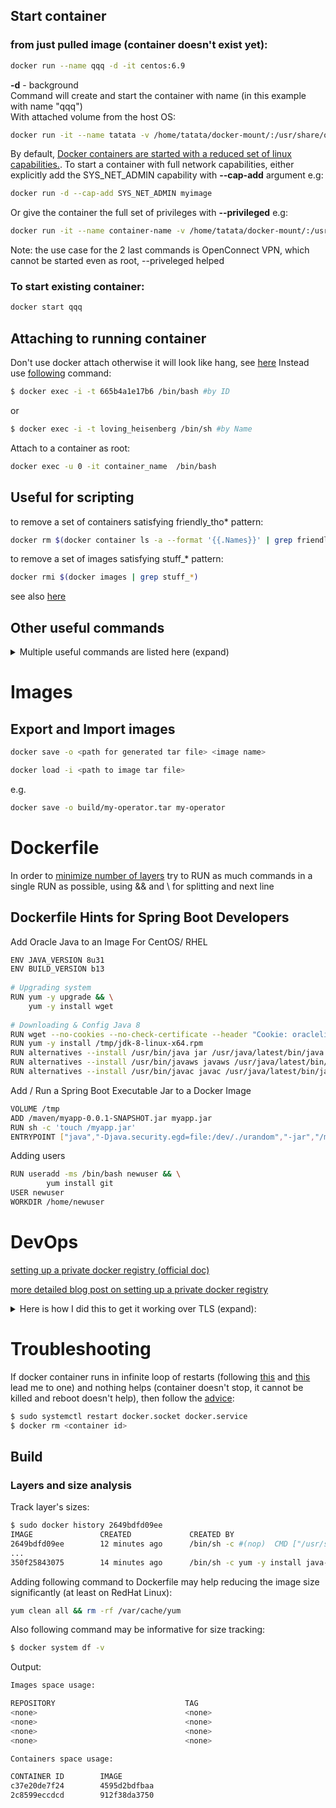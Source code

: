 ## Start container  
### from just pulled image (container doesn't exist yet):  

```sh
docker run --name qqq -d -it centos:6.9
```
__-d__ - background  
Command will create and start the container with name (in this example with name "qqq")  
With attached volume from the host OS:  
```sh
docker run -it --name tatata -v /home/tatata/docker-mount/:/usr/share/qqq centos:7
```
By default, [Docker containers are started with a reduced set of linux capabilities.](https://stackoverflow.com/questions/30547484/calling-openconnect-vpn-client-in-docker-container-shows-tunsetiff-failed-opera/48948987). To start a container with full network capabilities, either explicitly add the SYS_NET_ADMIN capability with __--cap-add__ argument e.g:  
```sh
docker run -d --cap-add SYS_NET_ADMIN myimage
```

Or give the container the full set of privileges with __--privileged__ e.g:  
```sh
docker run -it --name container-name -v /home/tatata/docker-mount/:/usr/share/qqq --privileged ubuntu-dev
```
Note: the use case for the 2 last commands is OpenConnect VPN, which cannot be started even as root, --priveleged helped

### To start existing container:  
```sh
docker start qqq
```

## Attaching to running container  
Don't use docker attach otherwise it will look like hang, see [here](https://stackoverflow.com/questions/35573698/why-does-docker-attach-hang)
Instead use [following](https://askubuntu.com/questions/505506/how-to-get-bash-or-ssh-into-a-running-container-in-background-mode) command:

```sh
$ docker exec -i -t 665b4a1e17b6 /bin/bash #by ID
```
or
```sh
$ docker exec -i -t loving_heisenberg /bin/sh #by Name
```

Attach to a container as root:  
```sh
docker exec -u 0 -it container_name  /bin/bash
```

## Useful for scripting

to remove a set of containers satisfying friendly_tho* pattern:  
```sh
docker rm $(docker container ls -a --format '{{.Names}}' | grep friendly_tho*)
```

to remove a set of images satisfying stuff_* pattern:  
```sh
docker rmi $(docker images | grep stuff_*)
```
see also [here](https://stackoverflow.com/questions/32490229/how-can-i-delete-docker-images-by-tag-preferably-with-wildcarding)

## Other useful commands

<details><summary>Multiple useful commands are listed here (expand)</summary><p>

List all Docker Images
 
```sh
docker images -a
```
List All Running Docker Containers

```sh
docker ps
```
List All Docker Containers

```sh
docker ps -a
```

Start a Docker Container

```sh
docker start <container name>
```

Stop a Docker Container

```sh
docker stop <container name>
```

Kill All Running Containers

```sh
docker kill $(docker ps -q)
```

View the logs of a Running Docker Container

```sh
docker logs <container name>
```

View details on the state, e.g. "OOMKilled" which is true if you exceed the container memory limits and Docker kills your app.

```sh
docker inspect $container_id
```
Start docker events (in the background) to see whats going on with a failing container.

```sh
docker events
```

OR in background (see details [here](https://serverfault.com/questions/596994/how-can-i-debug-a-docker-container-initialization))

```sh
docker events&
```

Delete All Stopped Docker Containers
Use -f option to nuke the running containers too.

```sh
docker rm $(docker ps -a -q)
```

Remove a Docker Image

```sh
docker rmi <image name>
```

Delete All Docker Images

```sh
docker rmi $(docker images -q)
```

Delete All Untagged (dangling) Docker Images

```sh
docker rmi $(docker images -q -f dangling=true)
```

Delete All Images

```sh
docker rmi $(docker images -q)
```

Remove Dangling Volumes

```sh
docker volume rm -f $(docker volume ls -f dangling=true -q)
```

SSH Into a Running Docker Container
Okay not technically SSH, but this will give you a bash shell in the container.

```sh
sudo docker exec -it <container name> bash
```

Use Docker Compose to Build Containers
Run from directory of your docker-compose.yml file.

```sh
docker-compose build
```

Use Docker Compose to Start a Group of Containers
Use this command from directory of your docker-compose.yml file.


```sh
docker-compose up -d
```
This will tell Docker to fetch the latest version of the container from the repo, and not use the local cache.


```sh
docker-compose up -d --force-recreate
```

This can be problematic if you’re doing CI builds with Jenkins and pushing Docker images to another host, or using for CI testing. I was deploying a Spring Boot Web Application from Jekins, and found the docker container was not getting refreshed with the latest Spring Boot artifact.

```sh
#stop docker containers, and rebuild
docker-compose stop -t 1
docker-compose rm -f
docker-compose pull
docker-compose build
docker-compose up -d
```

Follow the Logs of Running Docker Containers With Docker Compose

```sh
docker-compose logs -f
```

Save a Running Docker Container as an Image

```sh
docker commit <image name> <name for image>
```

Follow the logs of one container running under Docker Compose

```sh
docker-compose logs pump <name>
```

 </p>
 </details>

# Images
## Export and Import images 

```sh
docker save -o <path for generated tar file> <image name>
```
```sh
docker load -i <path to image tar file>

```
e.g.
```sh
docker save -o build/my-operator.tar my-operator
```

# Dockerfile
In order to [minimize number of layers](https://docs.docker.com/develop/develop-images/dockerfile_best-practices/#minimize-the-number-of-layers) try to RUN as much commands in a single RUN as possible, using && and \ for splitting and next line

## Dockerfile Hints for Spring Boot Developers
Add Oracle Java to an Image
For CentOS/ RHEL

```sh
ENV JAVA_VERSION 8u31
ENV BUILD_VERSION b13
 
# Upgrading system
RUN yum -y upgrade && \
    yum -y install wget
 
# Downloading & Config Java 8
RUN wget --no-cookies --no-check-certificate --header "Cookie: oraclelicense=accept-securebackup-cookie" "http://download.oracle.com/otn-pub/java/jdk/$JAVA_VERSION-$BUILD_VERSION/jdk-$JAVA_VERSION-linux-x64.rpm" -O /tmp/jdk-8-linux-x64.rpm
RUN yum -y install /tmp/jdk-8-linux-x64.rpm
RUN alternatives --install /usr/bin/java jar /usr/java/latest/bin/java 200000
RUN alternatives --install /usr/bin/javaws javaws /usr/java/latest/bin/javaws 200000
RUN alternatives --install /usr/bin/javac javac /usr/java/latest/bin/javac 200000
```

Add / Run a Spring Boot Executable Jar to a Docker Image


```sh
VOLUME /tmp
ADD /maven/myapp-0.0.1-SNAPSHOT.jar myapp.jar
RUN sh -c 'touch /myapp.jar'
ENTRYPOINT ["java","-Djava.security.egd=file:/dev/./urandom","-jar","/myapp.jar"]
```
Adding users

```sh
RUN useradd -ms /bin/bash newuser && \
        yum install git
USER newuser
WORKDIR /home/newuser
```
# DevOps
[setting up a private docker registry (official doc)](https://docs.docker.com/registry/deploying/#copy-an-image-from-docker-hub-to-your-registry)

[more detailed blog post on setting up a private docker registry](https://blog.sleeplessbeastie.eu/2018/04/16/how-to-setup-private-docker-registry/)


<details><summary>Here is how I did this to get it working over TLS (expand): </summary><p>


```sh
######################### Docker Registry ########################
#https://docs.docker.com/registry/insecure/
#https://docs.docker.com/registry/deploying/#get-a-certificate

# First creating a self-signed certificate
mkdir -p certs
openssl req \
  -newkey rsa:4096 -nodes -sha256 -keyout certs/domain.key \
  -x509 -days 365 -out certs/domain.crt
#in the prompt make sure to use the name myregistrydomain.com as a CN. IP-address may not work  
docker container stop registry

docker run -d --name registry   -v "$(pwd)"/certs:/certs   -e REGISTRY_HTTP_ADDR=0.0.0.0:443   -e REGISTRY_HTTP_TLS_CERTIFICATE=/certs/domain.crt   -e REGISTRY_HTTP_TLS_KEY=/certs/domain.key   -p 443:443   registry:2
docker logs --tail 50 --follow --timestamps registry

# Following command shows certficate info for the hostname/IP:  
openssl s_client -connect hostname/IP:PORT -showcerts


# makedir and copy certificate to client
# PS: don't change the hostname to IP - the certificate is generated for hostname. Instead add the hostname in /etc/hosts
sudo mkdir -p /etc/docker/certs.d/sc-cluster-05-02:443
sudo scp sc-cluster-05-02:/home/ztsadmin/certs/domain.crt /etc/docker/certs.d/sc-cluster-05-02:443/ca.crt

# push image to docker
docker tag image_name cluster-node-01:443/image_name:asdfqwer1234
docker push cluster-node-01:443/image_name:asdfqwer1234

# list images
curl --cacert /etc/docker/certs.d/cluster-node-01\:443/ca.crt -X GET https://cluster-node-01:443/v2/_catalog

curl --cacert /etc/docker/certs.d/cluster-node-01\:443/ca.crt -X GET https://cluster-node-01:443/v2/image_name/tags/list

# The gitpull-build-dockerpush can be scripted. For the build.sh and release.sh following article was useful: https://medium.com/travis-on-docker/how-to-version-your-docker-images-1d5c577ebf54
# Didn't use his image treeder/bump though. Used git current hash instead
# version=`git rev-parse --short HEAD`
# also not running git commands (pull, commit, push)
# he re-wrote the script in go https://github.com/treeder/dockers/tree/master/bump

# https://stackoverflow.com/questions/29802202/docker-registry-2-0-how-to-delete-unused-images
# https://medium.com/@mcvidanagama/cleanup-your-docker-registry-ef0527673e3a
sudo ls -al /var/lib/docker/volumes/7dae1eb510357ce0efb2219744b9115c1caac654affcb04340fbc938877eee0a/_data/docker/registry/v2/repositories/image_name/_layers/sha256
```

 </p>
 </details>

# Troubleshooting

If docker container runs in infinite loop of restarts (following [this](https://docs.docker.com/registry/insecure/) and [this](https://docs.docker.com/registry/deploying/#get-a-certificate) lead me to one) and nothing helps (container doesn't stop, it cannot be killed and reboot doesn't help), then follow the [advice](https://stackoverflow.com/questions/31365827/cannot-stop-or-restart-a-docker-container#comment88795495_48220556):
```sh
$ sudo systemctl restart docker.socket docker.service
$ docker rm <container id>
```
## Build
### Layers and size analysis

Track layer's sizes:
```sh
$ sudo docker history 2649bdfd09ee
IMAGE               CREATED             CREATED BY                                      SIZE                COMMENT
2649bdfd09ee        12 minutes ago      /bin/sh -c #(nop)  CMD ["/usr/sbin/init"]       0 B
...
350f25843075        14 minutes ago      /bin/sh -c yum -y install java-1.8.0-openj...   822 MB
```
Adding following command to Dockerfile may help reducing the image size significantly (at least on RedHat Linux):
```sh
yum clean all && rm -rf /var/cache/yum
```

Also following command may be informative for size tracking:
```sh
$ docker system df -v
```
Output:
```sh
Images space usage:

REPOSITORY                             TAG                                                   IMAGE ID            CREATED             SIZE                SHARED SIZE         UNIQUE SIZE         CONTAINERS
<none>                                 <none>                                                2649bdfd09ee        6 minutes ago       3.017 GB            205.4 MB            2.812 GB            0
<none>                                 <none>                                                35f62f0379dc        9 hours ago         3.544 GB            205.4 MB            3.339 GB            0
<none>                                 <none>                                                06910babaeed        5 days ago          2.962 GB            2.029 GB            933.5 MB            0
<none>                                 <none>                                                b15ef5c49e72        3 weeks ago         2.962 GB            2.029 GB            

Containers space usage:

CONTAINER ID        IMAGE                                                         COMMAND                  LOCAL VOLUMES       SIZE                CREATED             STATUS                        NAMES
c37e20de7f24        4595d2bdfbaa                                                  "/bin/sh -c 'yum -..."   0                   12.4 MB             19 minutes ago      Exited (127) 18 minutes ago   thirsty_mclean
2c8599eccdcd        912f38da3750                                                  "ls /opt/container/"     0                   0 B                 5 weeks ago         Exited (0) 5 weeks ago        hungry_lalande
```

